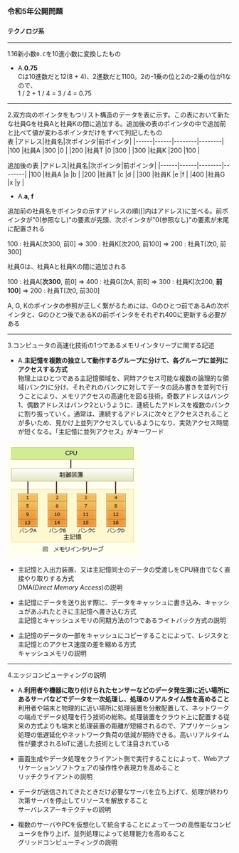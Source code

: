 ### 令和5年公開問題

### `テクノロジ系`

---
1.16新小数`0.C`を10進小数に変換したもの

- A.**0.75**  
Cは10進数だと12(8 + 4)、2進数だと1100。2の-1乗の位と2の-2乗の位が1なので、  
1 / 2 + 1 / 4 = 3 / 4 = 0.75

---
2.双方向のポインタをもつリスト構造のデータを表に示す。この表において新たな社員Gを社員Aと社員Kの間に追加する。追加後の表のポインタの中で追加前と比べて値が変わるポインタだけをすべて列記したもの  
表
|アドレス|社員名|次ポインタ|前ポインタ|
|------|------|--------|--------|
|100   |社員A  |300     |0       |
|200   |社員T  |0       |300     |
|300   |社員K  |200     |100     |

追加後の表
|アドレス|社員名|次ポインタ|前ポインタ|
|------|------|--------|--------|
|100   |社員A  |a       |b       |
|200   |社員T  |c       |d       |
|300   |社員K  |e       |f       |
|400   |社員G  |x       |y       |

- A.**a, f**

追加前の社員名をポインタの示すアドレスの順([]内はアドレス)に並べる。前ポインタが"0(参照なし)"の要素が先頭、次ポインタが"0(参照なし)"の要素が末尾に配置される

100 : 社員A[次300, 前0] => 300 : 社員K[次200, 前100] => 200 : 社員T[次0, 前300]

社員Gは、社員Aと社員Kの間に追加される

100 : 社員A[**次300**, 前0] => 400 : 社員G[次A, 前B] => 300 : 社員K[次200, **前100**] => 200 : 社員T[次0, 前300]

A, G, Kのポインタの参照が正しく繋がるためには、Gのひとつ前であるAの次ポインタと、Gのひとつ後であるKの前ポインタをそれぞれ400に更新する必要がある

---
3.コンピュータの高速化技術の1つであるメモリインタリーブに関する記述

- A.**主記憶を複数の独立して動作するグループに分けて、各グループに並列にアクセスする方式**  
物理上はひとつである主記憶領域を、同時アクセス可能な複数の論理的な領域(バンク)に分け、それぞれのバンクに対してデータの読み書きを並列で行うことにより、メモリアクセスの高速化を図る技術。奇数アドレスはバンク1、偶数アドレスはバンク2というように、連続したアドレスを複数のバンクに割り振っていく。通常は、連続するアドレスに次々とアクセスされることが多いため、見かけ上並列アクセスしているようになり、実効アクセス時間が短くなる。「主記憶に並列アクセス」がキーワード

<img width="300" alt="" src="./images/メモリインタリーブ.png">

- 主記憶と入出力装置、又は主記憶同士のデータの受渡しをCPU経由でなく直接やり取りする方式  
DMA(*Direct Memory Access*)の説明

- 主記憶にデータを送り出す際に、データをキャッシュに書き込み、キャッシュがあふれたときに主記憶へ書き込む方式  
主記憶とキャッシュメモリの同期方法の1つであるライトバック方式の説明

- 主記憶のデータの一部をキャッシュにコピーすることによって、レジスタと主記憶とのアクセス速度の差を縮める方式  
キャッシュメモリの説明

---
4.エッジコンピューティングの説明

- A.**利用者や機器に取り付けられたセンサーなどのデータ発生源に近い場所にあるサーバなどでデータを一次処理し、処理のリアルタイム性を高めること**  
利用者や端末と物理的に近い場所に処理装置を分散配置して、ネットワークの端点でデータ処理を行う技術の総称。処理装置をクラウド上に配置する従来の方式よりも端末と処理装置の距離が短縮されるので、アプリケーション処理の低遅延化やネットワーク負荷の低減が期待できる。高いリアルタイム性が要求されるIoTに適した技術として注目されている

- 画面生成やデータ処理をクライアント側で実行することによって、Webアプリケーションソフトウェアの操作性や表現力を高めること  
リッチクライアントの説明

- データが送信されてきたときだけ必要なサーバを立ち上げて、処理が終わり次第サーバを停止してリソースを解放すること  
サーバレスアーキテクチャの説明

- 複数のサーバやPCを仮想化して統合することによって一つの高性能なコンピュータを作り上げ、並列処理によって処理能力を高めること  
グリッドコンピューティングの説明
